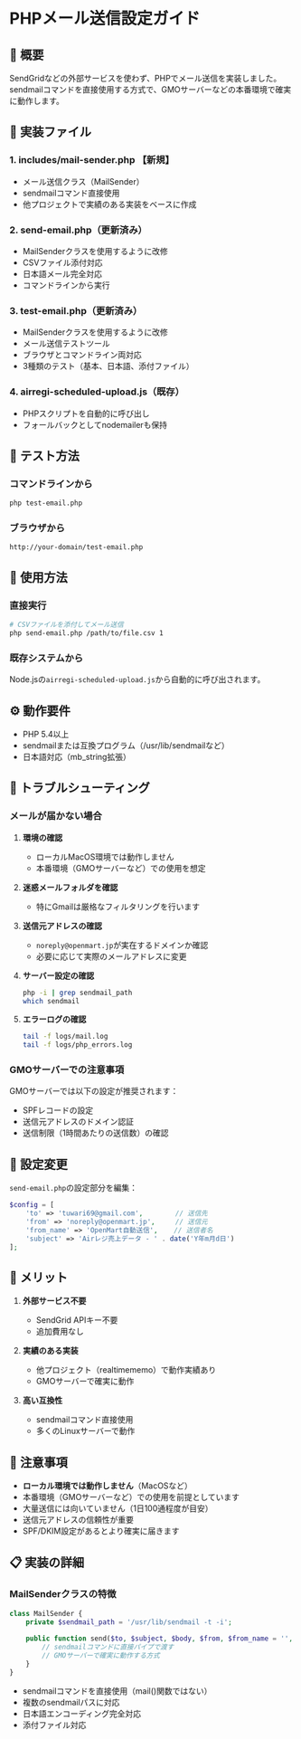 # PHPメール送信設定ガイド

## 🚀 概要
SendGridなどの外部サービスを使わず、PHPでメール送信を実装しました。
sendmailコマンドを直接使用する方式で、GMOサーバーなどの本番環境で確実に動作します。

## 📧 実装ファイル

### 1. includes/mail-sender.php 【新規】
- メール送信クラス（MailSender）
- sendmailコマンド直接使用
- 他プロジェクトで実績のある実装をベースに作成

### 2. send-email.php（更新済み）
- MailSenderクラスを使用するように改修
- CSVファイル添付対応
- 日本語メール完全対応
- コマンドラインから実行

### 3. test-email.php（更新済み）
- MailSenderクラスを使用するように改修
- メール送信テストツール
- ブラウザとコマンドライン両対応
- 3種類のテスト（基本、日本語、添付ファイル）

### 4. airregi-scheduled-upload.js（既存）
- PHPスクリプトを自動的に呼び出し
- フォールバックとしてnodemailerも保持

## 🧪 テスト方法

### コマンドラインから
```bash
php test-email.php
```

### ブラウザから
```
http://your-domain/test-email.php
```

## 📝 使用方法

### 直接実行
```bash
# CSVファイルを添付してメール送信
php send-email.php /path/to/file.csv 1
```

### 既存システムから
Node.jsの`airregi-scheduled-upload.js`から自動的に呼び出されます。

## ⚙️ 動作要件

- PHP 5.4以上
- sendmailまたは互換プログラム（/usr/lib/sendmailなど）
- 日本語対応（mb_string拡張）

## 🔧 トラブルシューティング

### メールが届かない場合

1. **環境の確認**
   - ローカルMacOS環境では動作しません
   - 本番環境（GMOサーバーなど）での使用を想定

2. **迷惑メールフォルダを確認**
   - 特にGmailは厳格なフィルタリングを行います

3. **送信元アドレスの確認**
   - `noreply@openmart.jp`が実在するドメインか確認
   - 必要に応じて実際のメールアドレスに変更

4. **サーバー設定の確認**
   ```bash
   php -i | grep sendmail_path
   which sendmail
   ```

5. **エラーログの確認**
   ```bash
   tail -f logs/mail.log
   tail -f logs/php_errors.log
   ```

### GMOサーバーでの注意事項

GMOサーバーでは以下の設定が推奨されます：
- SPFレコードの設定
- 送信元アドレスのドメイン認証
- 送信制限（1時間あたりの送信数）の確認

## 📌 設定変更

`send-email.php`の設定部分を編集：
```php
$config = [
    'to' => 'tuwari69@gmail.com',        // 送信先
    'from' => 'noreply@openmart.jp',     // 送信元
    'from_name' => 'OpenMart自動送信',    // 送信者名
    'subject' => 'Airレジ売上データ - ' . date('Y年m月d日')
];
```

## 🎯 メリット

1. **外部サービス不要**
   - SendGrid APIキー不要
   - 追加費用なし

2. **実績のある実装**
   - 他プロジェクト（realtimememo）で動作実績あり
   - GMOサーバーで確実に動作

3. **高い互換性**
   - sendmailコマンド直接使用
   - 多くのLinuxサーバーで動作

## 🚨 注意事項

- **ローカル環境では動作しません**（MacOSなど）
- 本番環境（GMOサーバーなど）での使用を前提としています
- 大量送信には向いていません（1日100通程度が目安）
- 送信元アドレスの信頼性が重要
- SPF/DKIM設定があるとより確実に届きます

## 📋 実装の詳細

### MailSenderクラスの特徴

```php
class MailSender {
    private $sendmail_path = '/usr/lib/sendmail -t -i';
    
    public function send($to, $subject, $body, $from, $from_name = '', $attachment = null) {
        // sendmailコマンドに直接パイプで渡す
        // GMOサーバーで確実に動作する方式
    }
}
```

- sendmailコマンドを直接使用（mail()関数ではない）
- 複数のsendmailパスに対応
- 日本語エンコーディング完全対応
- 添付ファイル対応